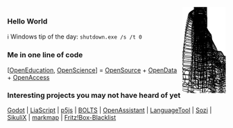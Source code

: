 <img alt="Physics is fun!" align="right" src="tower_drop.svg" width="100px">

### Hello World

ℹ️ Windows tip of the day: `shutdown.exe /s /t 0`

### Me in one line of code

[[OpenEducation](https://en.wikipedia.org/wiki/Open_education), [OpenScience](https://en.wikipedia.org/wiki/Open_science)] = [OpenSource](https://en.wikipedia.org/wiki/Open_source) + [OpenData](https://en.wikipedia.org/wiki/Open_data) + [OpenAccess](https://en.wikipedia.org/wiki/Open_access)

### Interesting projects you may not have heard of yet

[Godot](https://github.com/godotengine/godot) | [LiaScript](https://github.com/LiaScript/LiaScript) | [p5js](https://github.com/processing/p5.js) | [BOLTS](https://github.com/boltsparts/BOLTS) | [OpenAssistant](https://github.com/openassistant/oa-core) | [LanguageTool](https://github.com/languagetool-org/languagetool) | [Sozi](https://github.com/sozi-projects/Sozi) | [SikuliX](https://github.com/RaiMan/SikuliX1) | [markmap](https://github.com/gera2ld/markmap) | [Fritz!Box-Blacklist](https://github.com/fboes/fritzbox-blacklist)
